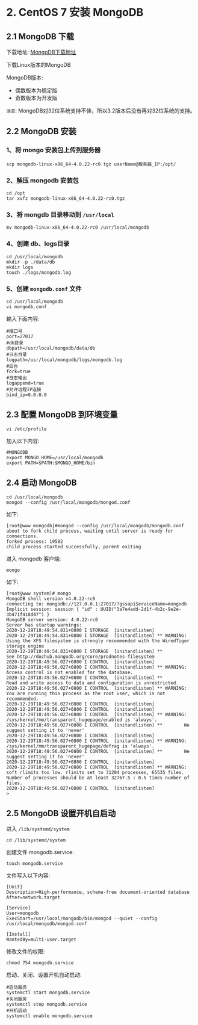 # 2. CentOS 7 安装 MongoDB

## 2.1 MongoDB 下载

下载地址: [MongoDB下载地址](https://www.mongodb.com/try/download/community)

下载Linux版本的MongoDB

MongoDB版本:
* 偶数版本为稳定版
* 奇数版本为开发版

`注意`: MongoDB对32位系统支持不佳，所以3.2版本后没有再对32位系统的支持。


## 2.2 MongoDB 安装

### 1、将 mongo 安装包上传到服务器

```shell
scp mongodb-linux-x86_64-4.0.22-rc0.tgz userName@服务器_IP:/opt/
```

### 2、解压 mongodb 安装包
```shell
cd /opt
tar xvfz mongodb-linux-x86_64-4.0.22-rc0.tgz
```

### 3、将 mongdb 目录移动到 `/usr/local`

```shell
mv mongodb-linux-x86_64-4.0.22-rc0 /usr/local/mongodb
```


### 4、创建 db、logs目录

```shell
cd /usr/local/mongodb
mkdir -p ./data/db
mkdir logs
touch ./logs/mongodb.log
```

### 5、创建 `mongodb.conf` 文件

```shell
cd /usr/local/mongodb
vi mongodb.conf
```

输入下面内容:
```text
#端口号
port=27017
#db目录
dbpath=/usr/local/mongodb/data/db
#日志目录
logpath=/usr/local/mongodb/logs/mongodb.log
#后台
fork=true
#日志输出
logappend=true
#允许远程IP连接
bind_ip=0.0.0.0
```


## 2.3 配置 MongoDB 到环境变量
```shell
vi /etc/profile
```

加入以下内容:
```text
#MONGODB
export MONGO_HOME=/usr/local/mongodb
export PATH=$PATH:$MONGO_HOME/bin
```


## 2.4 启动 MongoDB

```shell
cd /usr/local/mongodb
mongod --config /usr/local/mongodb/mongod.conf
```

如下:
```shell
[root@www mongodb]#mongod --config /usr/local/mongodb/mongodb.conf
about to fork child process, waiting until server is ready for connections.
forked process: 19582
child process started successfully, parent exiting
```

进入 mongodb 客户端:
```shell
mongo
```

如下:
```shell
[root@www system]# mongo
MongoDB shell version v4.0.22-rc0
connecting to: mongodb://127.0.0.1:27017/?gssapiServiceName=mongodb
Implicit session: session { "id" : UUID("3a7e4add-2d1f-4b2c-9e2e-3b471f418d47") }
MongoDB server version: 4.0.22-rc0
Server has startup warnings:
2020-12-29T18:49:54.831+0800 I STORAGE  [initandlisten]
2020-12-29T18:49:54.831+0800 I STORAGE  [initandlisten] ** WARNING: Using the XFS filesystem is strongly recommended with the WiredTiger storage engine
2020-12-29T18:49:54.831+0800 I STORAGE  [initandlisten] **          See http://dochub.mongodb.org/core/prodnotes-filesystem
2020-12-29T18:49:56.027+0800 I CONTROL  [initandlisten]
2020-12-29T18:49:56.027+0800 I CONTROL  [initandlisten] ** WARNING: Access control is not enabled for the database.
2020-12-29T18:49:56.027+0800 I CONTROL  [initandlisten] **          Read and write access to data and configuration is unrestricted.
2020-12-29T18:49:56.027+0800 I CONTROL  [initandlisten] ** WARNING: You are running this process as the root user, which is not recommended.
2020-12-29T18:49:56.027+0800 I CONTROL  [initandlisten]
2020-12-29T18:49:56.027+0800 I CONTROL  [initandlisten]
2020-12-29T18:49:56.027+0800 I CONTROL  [initandlisten] ** WARNING: /sys/kernel/mm/transparent_hugepage/enabled is 'always'.
2020-12-29T18:49:56.027+0800 I CONTROL  [initandlisten] **        We suggest setting it to 'never'
2020-12-29T18:49:56.027+0800 I CONTROL  [initandlisten]
2020-12-29T18:49:56.027+0800 I CONTROL  [initandlisten] ** WARNING: /sys/kernel/mm/transparent_hugepage/defrag is 'always'.
2020-12-29T18:49:56.027+0800 I CONTROL  [initandlisten] **        We suggest setting it to 'never'
2020-12-29T18:49:56.027+0800 I CONTROL  [initandlisten]
2020-12-29T18:49:56.027+0800 I CONTROL  [initandlisten] ** WARNING: soft rlimits too low. rlimits set to 31204 processes, 65535 files. Number of processes should be at least 32767.5 : 0.5 times number of files.
2020-12-29T18:49:56.027+0800 I CONTROL  [initandlisten]
>
```


## 2.5 MongoDB 设置开机自启动
进入 `/lib/systemd/system`

```shell
cd /lib/systemd/system
```

创建文件 mongodb.service:
```shell
touch mongodb.service
```

文件写入以下内容:

```text
[Unit]
Description=High-performance, schema-free document-oriented database
After=network.target

[Service]
User=mongodb
ExecStart=/usr/local/mongodb/bin/mongod --quiet --config /usr/local/mongodb/mongod.conf

[Install]
WantedBy=multi-user.target
```

修改文件的权限:
```shell
chmod 754 mongodb.service
```

启动、关闭、设置开机自动启动:

```shell
#启动服务 
systemctl start mongodb.service   
#关闭服务   
systemctl stop mongodb.service   
#开机启动   
systemctl enable mongodb.service
```
